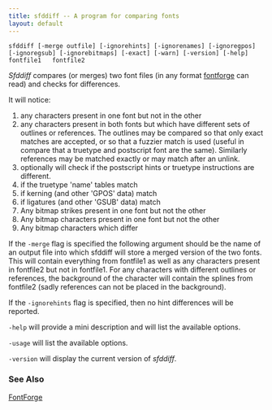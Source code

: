 ```yaml
---
title: sfddiff -- A program for comparing fonts
layout: default
---
```



`sfddiff [-merge outfile] [-ignorehints] [-ignorenames] [-ignoregpos]   [-ignoregsub] [-ignorebitmaps] [-exact] [-warn] [-version] [-help] fontfile1   fontfile2`

*Sfddiff* compares (or merges) two font files (in any format
[fontforge](overview.html) can read) and checks for differences.

It will notice:

1.  any characters present in one font but not in the other
2.  any characters present in both fonts but which have different sets
    of outlines or references. The outlines may be compared so that only
    exact matches are accepted, or so that a fuzzier match is used
    (useful in compare that a truetype and postscript font are the
    same). Similarly references may be matched exactly or may match
    after an unlink.
3.  optionally will check if the postscript hints or truetype
    instructions are different.
4.  if the truetype 'name' tables match
5.  if kerning (and other 'GPOS' data) match
6.  if ligatures (and other 'GSUB' data) match
7.  Any bitmap strikes present in one font but not the other
8.  Any bitmap characters present in one font but not the other
9.  Any bitmap characters which differ

If the `-merge` flag is specified the following argument should be the
name of an output file into which sfddiff will store a merged version of
the two fonts. This will contain everything from fontfile1 as well as
any characters present in fontfile2 but not in fontfile1. For any
characters with different outlines or references, the background of the
character will contain the splines from fontfile2 (sadly references can
not be placed in the background).

If the `-ignorehints` flag is specified, then no hint differences will
be reported.

`-help` will provide a mini description and will list the available
options.

`-usage` will list the available options.

`-version` will display the current version of *sfddiff*.

### See Also

[FontForge](overview.html)
